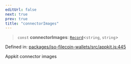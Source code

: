 ```yaml
---
editUrl: false
next: true
prev: true
title: "connectorImages"
---
```


> `const` **connectorImages**: [`Record`](https://www.typescriptlang.org/docs/handbook/utility-types.html#recordkeys-type)\<`string`, `string`\>

Defined in: [packages/iso-filecoin-wallets/src/appkit.js:445](https://github.com/hugomrdias/filecoin/blob/main/packages/iso-filecoin-wallets/src/appkit.js#L445)

Appkit connector images
